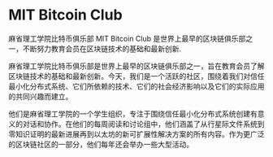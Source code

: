 # MIT Bitcoin Club

麻省理工学院比特币俱乐部 MIT Bitcoin Club 是世界上最早的区块链俱乐部之一，不断努力教育会员在区块链技术的基础和最新创新.

麻省理工学院比特币俱乐部是世界上最早的区块链俱乐部之一，旨在教育会员了解区块链技术的基础和最新创新。今天，我们是一个活跃的社区，围绕着我们对信任最小化分布式系统、它们所依赖的技术、它们的社会经济影响以及它们的实际应用的共同兴趣而建立。

他们是麻省理工学院的一个学生组织，专注于围绕信任最小化分布式系统创建有意义的对话和协作。在他们的每周阅读和讨论组中，他们涵盖了从行星际文件系统到零知识证明的最新进展再到以太坊的新可扩展性解决方案的所有内容。作为更广泛的区块链社区的一部分，他们每年还会举办一些大型活动。
